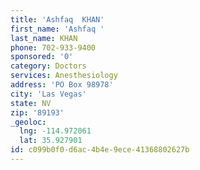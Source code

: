 ```yaml
---
title: 'Ashfaq  KHAN'
first_name: 'Ashfaq '
last_name: KHAN
phone: 702-933-9400
sponsored: '0'
category: Doctors
services: Anesthesiology
address: 'PO Box 98978'
city: 'Las Vegas'
state: NV
zip: '89193'
_geoloc:
  lng: -114.972061
  lat: 35.927901
id: c099b0f0-d6ac-4b4e-9ece-41368802627b
---
```

